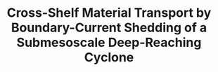 ---
title: "Cross-Shelf Material Transport by Boundary-Current Shedding of a Submesoscale Deep-Reaching Cyclone"
authors: "Solodoch, A., H. Gildor, Y. Toledo, R. Barkan, V. Verma, Y. Fadida, Y. Lehahn"
journal: "Submitted"
year: 2024
doi: ""
url: ""
pdf: false
openAccess: false
abstract: ""
keywords: ["cross-shelf transport", "boundary current", "submesoscale", "cyclone"]
featured: false
status: "submitted"
---